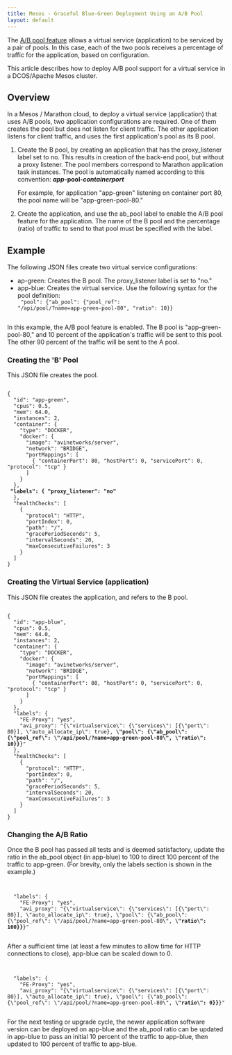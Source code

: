 ```yaml
---
title: Mesos - Graceful Blue-Green Deployment Using an A/B Pool
layout: default
---
```

The <a href="/docs/16.3/ab-pool-feature">A/B pool feature</a> allows a virtual service (application) to be serviced by a pair of pools. In this case, each of the two pools receives a percentage of traffic for the application, based on configuration.

This article describes how to deploy A/B pool support for a virtual service in a DCOS/Apache Mesos cluster.

## Overview

In a Mesos / Marathon cloud, to deploy a virtual service (application) that uses A/B pools, two application configurations are required. One of them creates the pool but does not listen for client traffic. The other application listens for client traffic, and uses the first application's pool as its B pool.
<ol> 
 <li>Create the B pool, by creating an application that has the proxy_listener label set to no. This results in creation of the back-end pool, but without a proxy listener. The pool members correspond to Marathon application task instances. The pool is automatically named according to this convention: <em><strong>app</strong></em><strong>-pool-</strong><em><strong>containerport</strong></em> <p>For example, for application "app-green" listening on container port 80, the pool name will be "app-green-pool-80."</p></li> 
 <li>Create the application, and use the ab_pool label to enable the A/B pool feature for the application. The name of the B pool and the percentage (ratio) of traffic to send to that pool must be specified with the label.</li> 
</ol> 

## Example

The following JSON files create two virtual service configurations:

* ap-green: Creates the B pool. The proxy_listener label is set to "no."
* app-blue: Creates the virtual service. Use the following syntax for the pool definition: 
<code><br> \"pool\": {\"ab_pool\": {\"pool_ref\": \"/api/pool/?name=app-green-pool-80\", \"ratio\": 10}}<br> </code> 

In this example, the A/B pool feature is enabled. The B pool is "app-green-pool-80," and 10 percent of the application's traffic will be sent to this pool. The other 90 percent of the traffic will be sent to the A pool.

### Creating the 'B' Pool

This JSON file creates the pool.

<pre class="command-line language-bash" data-user="aviuser" data-host="avihost" data-output="1-100" white-space="pre"><code>
{
  "id": "app-green",
  "cpus": 0.5,
  "mem": 64.0,
  "instances": 2,
  "container": {
    "type": "DOCKER",
    "docker": {
      "image": "avinetworks/server",
      "network": "BRIDGE",
      "portMappings": [
        { "containerPort": 80, "hostPort": 0, "servicePort": 0, "protocol": "tcp" }
      ]
    }
  },
<strong> "labels": { "proxy_listener": "no"</strong>
  },
  "healthChecks": [
    {
      "protocol": "HTTP",
      "portIndex": 0,
      "path": "/",
      "gracePeriodSeconds": 5,
      "intervalSeconds": 20,
      "maxConsecutiveFailures": 3
    }
  ]
}
</code></pre> 

### Creating the Virtual Service (application)

This JSON file creates the application, and refers to the B pool.

<pre class="command-line language-bash" data-user="aviuser" data-host="avihost" data-output="1-100" white-space="pre"><code>
{
  "id": "app-blue",
  "cpus": 0.5,
  "mem": 64.0,
  "instances": 2,
  "container": {
    "type": "DOCKER",
    "docker": {
      "image": "avinetworks/server",
      "network": "BRIDGE",
      "portMappings": [
        { "containerPort": 80, "hostPort": 0, "servicePort": 0, "protocol": "tcp" }
      ]
    }
  },
  "labels": {
    "FE-Proxy": "yes",
    "avi_proxy": "{\"virtualservice\": {\"services\": [{\"port\": 80}], \"auto_allocate_ip\": true}, <strong>\"pool\": {\"ab_pool\": {\"pool_ref\": \"/api/pool/?name=app-green-pool-80\", \"ratio\": 10}}</strong>}"
  },
  "healthChecks": [
    {
      "protocol": "HTTP",
      "portIndex": 0,
      "path": "/",
      "gracePeriodSeconds": 5,
      "intervalSeconds": 20,
      "maxConsecutiveFailures": 3
    }
  ]
}
</code></pre> 

### Changing the A/B Ratio

Once the B pool has passed all tests and is deemed satisfactory, update the ratio in the ab_pool object (in app-blue) to 100 to direct 100 percent of the traffic to app-green. (For brevity, only the labels section is shown in the example.)

<pre class="command-line language-bash" data-user="aviuser" data-host="avihost" data-output="1-100" white-space="pre"><code> 

  "labels": {
    "FE-Proxy": "yes",
    "avi_proxy": "{\"virtualservice\": {\"services\": [{\"port\": 80}], \"auto_allocate_ip\": true}, \"pool\": {\"ab_pool\": {\"pool_ref\": \"/api/pool/?name=app-green-pool-80\", <strong>\"ratio\": 100}}</strong>}"

</code></pre> 

After a sufficient time (at least a few minutes to allow time for HTTP connections to close), app-blue can be scaled down to 0.

<pre class="command-line language-bash" data-user="aviuser" data-host="avihost" data-output="1-100" white-space="pre"><code>

  "labels": {
    "FE-Proxy": "yes",
    "avi_proxy": "{\"virtualservice\": {\"services\": [{\"port\": 80}], \"auto_allocate_ip\": true}, \"pool\": {\"ab_pool\": {\"pool_ref\": \"/api/pool/?name=app-green-pool-80\", <strong>\"ratio\": 0}}</strong>}"

</code></pre> 

For the next testing or upgrade cycle, the newer application software version can be deployed on app-blue and the ab_pool ratio can be updated in app-blue to pass an initial 10 percent of the traffic to app-blue, then updated to 100 percent of traffic to app-blue.

